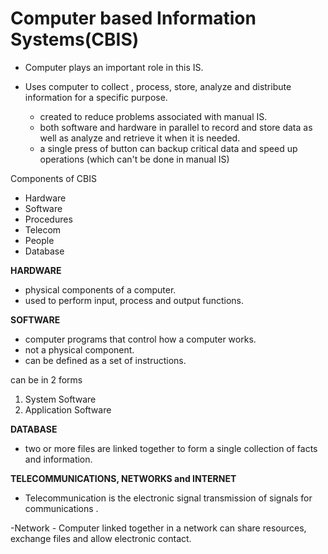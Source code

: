 
# Computer based Information Systems(CBIS)

- Computer plays an important  role in this IS.
- Uses computer to collect , process, store, analyze and distribute information for a specific purpose.

	- created to reduce problems associated with manual IS.
	- both software and hardware in parallel to record and store data as well as analyze and retrieve it when it is needed.
	- a single press of button can backup critical data and speed up operations (which can't be done in manual IS)


Components of CBIS
- Hardware
- Software
- Procedures
- Telecom 
- People 
- Database


**HARDWARE**
- physical components of a computer.
- used to perform input, process and output functions.


**SOFTWARE**
- computer programs that control how a computer works.
- not a physical component.
- can be defined as a set of instructions.

can be in 2 forms
1. System Software
2. Application Software


**DATABASE**
- two or more files are linked together to form a single collection of facts and information.


**TELECOMMUNICATIONS, NETWORKS and INTERNET**

- Telecommunication is the electronic signal transmission of signals for communications .

-Network
	- Computer linked together in a network can share resources, exchange files and allow electronic contact. 